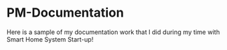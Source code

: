 # PM-Documentation


Here is a sample of my documentation work that I did during my time with Smart Home System Start-up!
